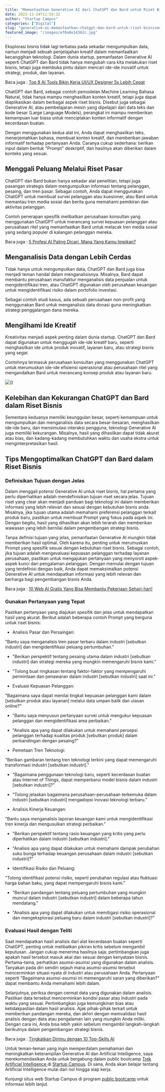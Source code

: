 ```yaml
---
title: "Memanfaatkan Generative AI dari ChatGPT dan Bard untuk Riset Bisnismu"
date: 2023-11-24T11:53:32
author: "Startup Campus"
categories: ["Digital"]
slug: "generative-ai-memanfaatkan-chatgpt-dan-bard-untuk-riset-bisnismu"
featured_image: "/images/ef0a8e14362c.jpg"
---
```


Eksplorasi bisnis tidak lagi terbatas pada sekadar mengumpulkan data, namun menjadi sebuah penjelajahan kreatif dalam memanfaatkan kecanggihan teknologi. Dalam dunia startup, pemanfaatan Generative AI seperti ChatGPT dan Bard tidak hanya mengubah cara kita melakukan riset bisnis, tetapi juga membuka pintu dalam mencari ide-ide inovatif untuk strategi, produk, dan layanan.

Baca juga : [Top 8 AI Tools Bikin Kerja UI/UX Designer 5x Lebih Cepat](https://startupcampus.id/blog/top-8-ai-tools-bikin-kerja-ui-ux-designer-5x-lebih-cepat/)

ChatGPT dan Bard, sebagai contoh pemodelan Machine Learning Bahasa Natural, tidak hanya mampu menghasilkan konten kreatif, tetapi juga dapat diaplikasikan dalam berbagai aspek riset bisnis. Disebut juga sebagai Generative AI, atau pembelajaran mesin yang dipelajari dari data teks dan kode besar (Large Language Models), perangkat ini mampu memberikan kemampuan luar biasa untuk menciptakan konten informatif dengan kecerdasan buatan.

Dengan menggunakan kedua alat ini, Anda dapat menghasilkan teks, menerjemahkan bahasa, membuat konten kreatif, dan memberikan jawaban informatif terhadap pertanyaan Anda. Caranya cukup sederhana: berikan input dalam bentuk "Prompt" deskriptif, dan hasilnya akan diberikan dalam konteks yang sesuai.

## Menggali Peluang Melalui Riset Pasar

ChatGPT dan Bard bukan hanya sekadar alat penelitian, tetapi juga pasangan strategis dalam mengumpulkan informasi tentang pelanggan, pesaing, dan tren pasar. Sebagai contoh, Anda dapat menggunakan ChatGPT untuk membuat survei pelanggan atau kuesioner, atau Bard untuk memantau tren media sosial dan berita guna memahami pemikiran dan aktivitas pelanggan.

Contoh penerapan spesifik melibatkan perusahaan konsultan yang menggunakan ChatGPT untuk merancang survei kepuasan pelanggan atau perusahaan ritel yang memanfaatkan Bard untuk melacak tren media sosial yang sedang populer di kalangan pelanggan mereka.

Baca juga : [5 Profesi AI Paling Dicari, Mana Yang Kamu Impikan?](https://startupcampus.id/blog/5-profesi-ai-paling-dicari-mana-yang-kamu-impikan/)

## Menganalisis Data dengan Lebih Cerdas

Tidak hanya untuk mengumpulkan data, ChatGPT dan Bard juga bisa menjadi teman handal dalam menganalisisnya. Misalnya, Bard dapat membantu perusahaan manufaktur menganalisis data penjualan untuk mengidentifikasi tren, atau ChatGPT digunakan oleh perusahaan keuangan untuk mengidentifikasi risiko dalam portofolio investasi.

Sebagai contoh studi kasus, ada sebuah perusahaan non-profit yang menggunakan Bard untuk menganalisis data donasi guna meningkatkan strategi penggalangan dana mereka.

## Mengilhami Ide Kreatif

Kreativitas menjadi aspek penting dalam dunia startup. ChatGPT dan Bard dapat digunakan untuk menggugah ide-ide kreatif baru, seperti menghasilkan ide untuk produk inovatif, layanan baru, atau strategi bisnis yang segar.

Contohnya termasuk perusahaan konsultan yang menggunakan ChatGPT untuk merumuskan ide-ide efisiensi operasional atau perusahaan ritel yang mengandalkan Bard untuk merancang konsep produk atau layanan baru.

![()](https://lh7-us.googleusercontent.com/Yrkd2r8WMZBF6njwsl_bpMxOW9Dkpm1RxJJno_yJXjAyJrYVmXrnlSzTVXrRyJusZmgicY9qJvs1eB5RYEN-JvJX1lxYTjEOYs0WI53vMfyxYI32L1tFP2sDKSOhjqi5kEAca2cGuE-SAnivIbZ0x3w)

## Kelebihan dan Kekurangan ChatGPT dan Bard dalam Riset Bisnis

Sementara keduanya memiliki keunggulan besar, seperti kemampuan untuk mengumpulkan dan menganalisis data secara besar-besaran, menghasilkan ide-ide baru, dan mensimulasi interaksi pengguna, teknologi Generative AI juga memiliki kekurangan. Misalnya, hasil yang dihasilkan dapat tidak akurat atau bias, dan kadang-kadang membutuhkan waktu dan usaha ekstra untuk menginterpretasikan hasil.

## Tips Mengoptimalkan ChatGPT dan Bard dalam Riset Bisnis

### Definisikan Tujuan dengan Jelas 

Dalam menggali potensi Generative AI untuk riset bisnis, hal pertama yang perlu diperhatikan adalah mendefinisikan tujuan riset secara jelas. Tujuan riset yang clear akan menjadi panduan bagi teknologi ini dalam memberikan informasi yang lebih relevan dan sesuai dengan kebutuhan bisnis anda. Misalnya, jika tujuan utama adalah memahami preferensi pelanggan terkait produk baru, pastikan untuk membuat Prompt yang fokus pada aspek ini. Dengan begitu, hasil yang dihasilkan akan lebih terarah dan memberikan wawasan yang lebih bernilai dalam pengembangan strategi bisnis.

Tanpa definisi tujuan yang jelas, pemanfaatan Generative AI mungkin tidak memberikan hasil optimal. Oleh karena itu, penting untuk merumuskan Prompt yang spesifik sesuai dengan kebutuhan riset bisnis. Sebagai contoh, jika tujuan adalah mengevaluasi kepuasan pelanggan terhadap layanan perusahaan, pastikan untuk mengajukan pertanyaan yang menyoroti aspek-aspek kunci dari pengalaman pelanggan. Dengan memulai dengan tujuan yang terdefinisi dengan baik, Anda dapat memaksimalkan potensi Generative AI untuk mendapatkan informasi yang lebih relevan dan berharga bagi pengembangan bisnis Anda.

Baca juga : [10 Web AI Gratis Yang Bisa Membantu Pekerjaan Sehari-hari!](https://startupcampus.id/blog/10-web-ai-gratis-yang-bisa-membantu-pekerjaan-sehari-hari/)

### Gunakan Pertanyaan yang Tepat

Pastikan pertanyaan yang diajukan spesifik dan jelas untuk mendapatkan hasil yang akurat. Berikut adalah beberapa contoh Prompt yang berguna untuk riset bisnis:

- Analisis Pasar dan Persaingan:

"Bantu saya menganalisis tren pasar terbaru dalam industri [sebutkan industri] dan mengidentifikasi peluang pertumbuhan."

- "Berikan perspektif tentang pesaing utama dalam industri [sebutkan industri] dan strategi mereka yang mungkin memengaruhi bisnis kami."

- "Tolong buat ringkasan tentang faktor-faktor yang mempengaruhi permintaan dan penawaran dalam industri [sebutkan industri] saat ini."

- Evaluasi Kepuasan Pelanggan:

"Bagaimana saya dapat menilai tingkat kepuasan pelanggan kami dalam [sebutkan produk atau layanan] melalui data umpan balik dan ulasan online?"

- "Bantu saya menyusun pertanyaan survei untuk mengukur kepuasan pelanggan dan mengidentifikasi area perbaikan."

- "Analisis apa yang dapat dilakukan untuk memahami persepsi pelanggan terhadap kualitas produk [sebutkan produk] dalam perbandingan dengan pesaing?”

- Pemetaan Tren Teknologi:

"Berikan gambaran tentang tren teknologi terkini yang dapat memengaruhi transformasi industri [sebutkan industri]."

- "Bagaimana penggunaan teknologi baru, seperti kecerdasan buatan atau Internet of Things, dapat memperbarui model bisnis dalam industri [sebutkan industri]?"

- "Tolong jelaskan bagaimana perusahaan-perusahaan terkemuka dalam industri [sebutkan industri] mengadopsi inovasi teknologi terbaru."

- Analisis Kinerja Keuangan:

"Bantu saya menganalisis laporan keuangan kami untuk mengidentifikasi tren kinerja dan mengusulkan strategi perbaikan."

- "Berikan perspektif tentang rasio keuangan yang kritis yang perlu diperhatikan dalam industri [sebutkan industri]."

- "Analisis apa yang dapat dilakukan untuk memahami dampak perubahan suku bunga terhadap keuangan perusahaan dalam industri [sebutkan industri]?”

- Identifikasi Risiko dan Peluang:

"Tolong identifikasi potensi risiko, seperti perubahan regulasi atau fluktuasi harga bahan baku, yang dapat mempengaruhi bisnis kami."

- "Berikan pandangan tentang peluang pertumbuhan yang mungkin muncul dalam industri [sebutkan industri] dalam beberapa tahun mendatang."

- "Analisis apa yang dapat dilakukan untuk memitigasi risiko operasional dan mengeksplorasi peluang baru dalam industri [sebutkan industri]?”

### Evaluasi Hasil dengan Teliti 

Saat mendapatkan hasil analisis dari alat kecerdasan buatan seperti ChatGPT, penting untuk melibatkan pikiran kritis sebelum mengambil keputusan. Jangan cukup menerima hasilnya saja; pertimbangkan juga apakah hasil tersebut masuk akal dan sesuai dengan kenyataan bisnis. Pertama-tama, perhatikan asumsi-asumsi yang digunakan dalam analisis. Tanyakan pada diri sendiri sejauh mana asumsi-asumsi tersebut mencerminkan situasi nyata di industri atau perusahaan Anda. Pertanyaan seperti "Bagaimana asumsi-asumsi ini memengaruhi saran yang diberikan?" dapat membantu Anda memahami lebih dalam.

Selanjutnya, periksa dengan cermat data yang digunakan dalam analisis. Pastikan data tersebut mencerminkan kondisi pasar atau industri pada waktu yang sesuai. Pertimbangkan juga kemungkinan bias atau ketidakpastian dalam hasil analisis. Ajak pihak-pihak terkait untuk memberikan pandangan mereka, dan akhiri dengan memvalidasi hasil analisis dengan data atau pengalaman lain yang mungkin Anda miliki. Dengan cara ini, Anda bisa lebih yakin sebelum mengambil langkah-langkah berikutnya dalam pengembangan strategi bisnis.

Baca juga : [Tingkatkan Dirimu dengan 10 Top-Skills AI](https://startupcampus.id/blog/tingkatkan-dirimu-dengan-10-top-skills-ai/)

Untuk teman-teman yang ingin memperdalam pemahaman dan meningkatkan keterampilan Generative AI dan Artificial Intelligence, saya merekomendasikan Anda untuk bergabung dalam public bootcamp [Trek Artificial Intelligence ](https://startupcampus.id/pb-live-session/artificial-intelligence)di [Startup Campus](https://startupcampus.id/). Di sana, Anda akan belajar tentang Artificial Intelligence mulai dari nol hingga siap kerja. 

Kunjungi situs web Startup Campus di program [public bootcamp](https://startupcampus.id/pb-live-session) untuk informasi lebih lanjut.